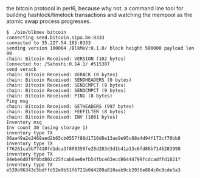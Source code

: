 ##

the bitcoin protocol in perl6, because why not. a command line tool for building hashlock/timelock transactions and watching the mempool as the atomic swap process progresses.

```
$ ./bin/blkmev bitcoin
connecting seed.bitcoin.sipa.be:8333
connected to 35.227.54.185:8333
sending version 100004 /BlkMeV:0.1.0/ block height 500000 payload len 99
chain: Bitcoin Received: VERSION (102 bytes)
Connected to: /Satoshi:0.14.1/ #515387
send verack
chain: Bitcoin Received: VERACK (0 bytes)
chain: Bitcoin Received: SENDHEADERS (0 bytes)
chain: Bitcoin Received: SENDCMPCT (9 bytes)
chain: Bitcoin Received: SENDCMPCT (9 bytes)
chain: Bitcoin Received: PING (8 bytes)
Ping msg
chain: Bitcoin Received: GETHEADERS (997 bytes)
chain: Bitcoin Received: FEEFILTER (8 bytes)
chain: Bitcoin Received: INV (1081 bytes)
Inventory msg
Inv count 30 (using storage 1)
inventory type TX 06aa49a2e2468aed2b65cb0557f88d1710d8e13ae9e95c88a4d94f173cf70bb8
inventory type TX f76261ca5b77410fd1dca3f808350fe28d283d3d1b41a13c6fd86b7146283998
inventory type TX 84ebe6d0f9f0bd802c25fcab8ae0efb54fbce03ecd86444799fcdcadffd1821f
inventory type TX e539b96343c5bdffd52e9b51f6721b0d4289a810aab9cb2036e884c0c9cde5a3
```